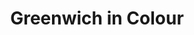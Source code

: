 ---
ref: sol-251-0014
title: "Greenwich in Colour"
author_name: ["unknown author"]
publisher: ["unknown publisher"]
year: "unknown date"
origin: ["United-Kingdom"]
formats: ["booklet"]
disciplines: [graphic-design]
tags:
layout: artifact
status: ["scan"]
published: false
int_published: false
image_count:
date_added: 2023-06-16
batch:
---